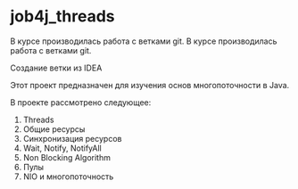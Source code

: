 # job4j_threads

В курсе производилась работа с ветками git.
В курсе производилась работа с ветками git.

Создание ветки из IDEA

Этот проект предназначен для изучения основ многопоточности в Java.

В проекте рассмотрено следующее:
1. Threads
2. Общие ресурсы
3. Синхронизация ресурсов
4. Wait, Notify, NotifyAll
5. Non Blocking Algorithm
6. Пулы
7. NIO и многопоточность